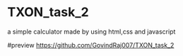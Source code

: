 # TXON_task_2
a simple calculator made by using html,css and javascript

#preview
https://github.com/GovindRaj007/TXON_task_2
